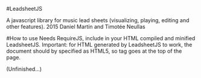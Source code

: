 #LeadsheetJS

A javascript library for music lead sheets (visualizing, playing, editing and other features).
2015 Daniel Martín and Timotée Neullas 

#How to use 
Needs RequireJS, include in your HTML compiled and minified LeadsheetJS.
Important: for HTML generated by LeadsheetJS to work, the document should by specified as HTML5, so tag <!DOCTYPE html> goes at the top of the page.

(Unfinished...)
